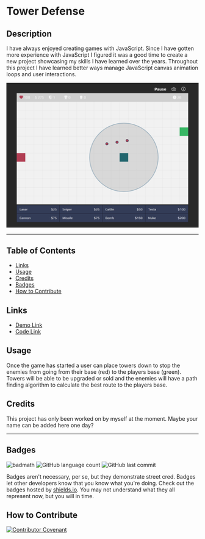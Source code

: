 # Tower Defense

## Description

I have always enjoyed creating games with JavaScript. Since I have gotten more experience with JavaScript I figured it was a good time to create a new project showcasing my skills I have learned over the years. Throughout this project I have learned better ways manage JavaScript canvas animation loops and user interactions.

![game screenshot](./images/Screenshot.png)

---

## Table of Contents

- [Links](#links)
- [Usage](#usage)
- [Credits](#credits)
- [Badges](#badges)
- [How to Contribute](#How_to_contribute)

## Links

- [Demo Link](https://aaron-soto.github.io/tower-defense/)
- [Code Link](https://github.com/aaron-soto/tower-defense)

## Usage

Once the game has started a user can place towers down to stop the enemies from going from their base (red) to the players base (green). Towers will be able to be upgraded or sold and the enemies will have a path finding algorithm to calculate the best route to the players base.

## Credits

This project has only been worked on by myself at the moment. Maybe your name can be added here one day?

---

## Badges

![badmath](https://img.shields.io/github/languages/top/aaron-soto/tower-defense)
![GitHub language count](https://img.shields.io/github/languages/count/aaron-soto/tower-defense)
![GitHub last commit](https://img.shields.io/github/last-commit/aaron-soto/tower-defense?color=%2370e000)

Badges aren't necessary, per se, but they demonstrate street cred. Badges let other developers know that you know what you're doing. Check out the badges hosted by [shields.io](https://shields.io/). You may not understand what they all represent now, but you will in time.

## How to Contribute

[![Contributor Covenant](https://img.shields.io/badge/Contributor%20Covenant-2.1-4baaaa.svg)](code_of_conduct.md)
